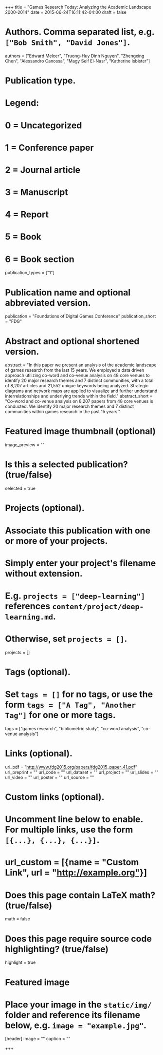 +++
title = "Games Research Today: Analyzing the Academic Landscape 2000-2014"
date = 2015-06-24T16:11:42-04:00
draft = false

# Authors. Comma separated list, e.g. `["Bob Smith", "David Jones"]`.
authors = ["Edward Melcer", "Truong-Huy Dinh Nguyen", "Zhengxing Chen", "Alessandro Canossa", "Magy Seif El-Nasr", "Katherine Isbister"]

# Publication type.
# Legend:
# 0 = Uncategorized
# 1 = Conference paper
# 2 = Journal article
# 3 = Manuscript
# 4 = Report
# 5 = Book
# 6 = Book section
publication_types = ["1"]

# Publication name and optional abbreviated version.
publication = "Foundations of Digital Games Conference"
publication_short = "FDG"

# Abstract and optional shortened version.
abstract = "In this paper we present an analysis of the academic landscape of games research from the last 15 years. We employed a data driven approach utilizing co-word and co-venue analysis on 48 core venues to identify 20 major research themes and 7 distinct communities, with a total of 8,207 articles and 21,552 unique keywords being analyzed. Strategic diagrams and network maps are applied to visualize and further understand interrelationships and underlying trends within the field."
abstract_short = "Co-word and co-venue analysis on 8,207 papers from 48 core venues is conducted. We identify 20 major research themes and 7 distinct communities within games research in the past 15 years."

# Featured image thumbnail (optional)
image_preview = ""

# Is this a selected publication? (true/false)
selected = true

# Projects (optional).
#   Associate this publication with one or more of your projects.
#   Simply enter your project's filename without extension.
#   E.g. `projects = ["deep-learning"]` references `content/project/deep-learning.md`.
#   Otherwise, set `projects = []`.
projects = []

# Tags (optional).
#   Set `tags = []` for no tags, or use the form `tags = ["A Tag", "Another Tag"]` for one or more tags.
tags = ["games research", "bibliometric study", "co-word analysis", "co-venue analysis"]

# Links (optional).
url_pdf = "http://www.fdg2015.org/papers/fdg2015_paper_41.pdf"
url_preprint = ""
url_code = ""
url_dataset = ""
url_project = ""
url_slides = ""
url_video = ""
url_poster = ""
url_source = ""

# Custom links (optional).
#   Uncomment line below to enable. For multiple links, use the form `[{...}, {...}, {...}]`.
# url_custom = [{name = "Custom Link", url = "http://example.org"}]

# Does this page contain LaTeX math? (true/false)
math = false

# Does this page require source code highlighting? (true/false)
highlight = true

# Featured image
# Place your image in the `static/img/` folder and reference its filename below, e.g. `image = "example.jpg"`.
[header]
image = ""
caption = ""

+++

